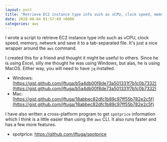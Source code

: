 ```yaml
---
layout: post
title: "Retrieve EC2 instance type info such as vCPU, clock speed, memory, network"
date: 2020-08-04 01:57:49 +0000
categories: aws
---
```


I wrote a script to retrieve EC2 instance type info such as vCPU, clock speed, memory, network and save it to a tab-separated file.  It's just a nice wrapper around the `aws` command.

I created this for a friend and thought it might be useful to others.  Since he is using Excel, silly me thought he was using Windows, but alas, he is using MacOS.  Either way, you will need to have `jq` installed.

* Windows: [https://gist.github.com/jftuga/b5a4db00f8de73a501331f7b1c0b7332](https://gist.github.com/jftuga/b5a4db00f8de73a501331f7b1c0b7332)
* Mac: [https://gist.github.com/jftuga/18abbec82dfc1b89c97ff55b782e2c5f](https://gist.github.com/jftuga/18abbec82dfc1b89c97ff55b782e2c5f)

I have also written a cross-platform program to get `spotprice` information which I think is a little easier than using the `aws` CLI. It also runs faster and has a few more features.

* spotprice: https://github.com/jftuga/spotprice

